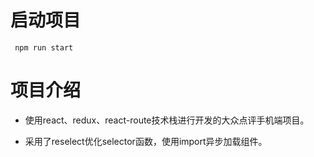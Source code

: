 # 启动项目

` npm run start`

# 项目介绍

* 使用react、redux、react-route技术栈进行开发的大众点评手机端项目。

* 采用了reselect优化selector函数，使用import异步加载组件。